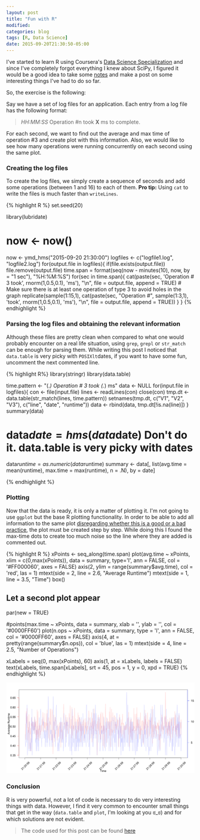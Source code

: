 ```yaml
---
layout: post
title: "Fun with R"
modified:
categories: blog
tags: [R, Data Science]
date: 2015-09-20T21:30:50-05:00
---
```


I've started to learn R using Coursera's [Data Science
Specialization](https://www.coursera.org/specializations/jhudatascience) and since I've completely
forgot everything I knew about SciPy, I figured it would be a good idea to take some
[notes](http://github.com/sbaldrich/notes) and make a post on some interesting things I've had to do
so far.

So, the exercise is the following:

Say we have a set of log files for an application. Each entry from a log file has the following format:

> *HH:MM:SS* Operation #n took **X** ms to complete.

For each second, we want to find out the average and max time of operation #3 and create plot with this information. Also, we would like to see how many operations were running concurrently on each second using the same plot.

### Creating the log files

To create the log files, we simply create a sequence of seconds and add some operations (between 1 and 16)
to each of them. **Pro tip:** Using `cat` to write the files is much faster than `writeLines`.

{% highlight R %}
set.seed(20)

library(lubridate)

# now <- now()
now <- ymd_hms("2015-09-20 21:30:00")
logfiles <- c("logfile1.log", "logfile2.log")
for(output.file in logfiles){
  if(file.exists(output.file))
    file.remove(output.file)
  time.span = format(seq(now - minutes(10), now, by = "1 sec"), "%H:%M:%S")
  for(sec in time.span){
    cat(paste(sec, 'Operation # 3 took', rnorm(1,0.5,0.1), 'ms'), "\n", file = output.file, append = TRUE) # Make sure there is at least one operation of type 3 to avoid holes in the graph
    replicate(sample(1:15,1), cat(paste(sec, "Operation #", sample(1:3,1), 'took', rnorm(1,0.5,0.1), 'ms'), "\n", file = output.file, append = TRUE))
  }
}
{% endhighlight %}

### Parsing the log files and obtaining the relevant information

Although these files are pretty clean when compared to what one would probably encounter on a real life situation, using `grep`, `grepl` or `str_match` can be enough for parsing them.
While writing this post I noticed that `data.table` is very picky with `POSIXlt`dates, if you want to
have some fun, uncomment the next commented line.

{% highlight R%}
library(stringr)
library(data.table)

time.pattern <- "(.*) Operation # 3 took (.*) ms"
data <- NULL
for(input.file in logfiles){
  con <- file(input.file)
  lines <- readLines(con)
  close(con)
  tmp.dt <- data.table(str_match(lines, time.pattern))
  setnames(tmp.dt, c("V1", "V2", "V3"), c("line", "date", "runtime"))
  data <- rbind(data, tmp.dt[!is.na(line)])
}
summary(data)
# data$date = hms(data$date) Don't do it. data.table is very picky with dates
data$runtime = as.numeric(data$runtime)
summary <- data[, list(avg.time = mean(runtime), max.time = max(runtime), n = .N), by = date]

{% endhighlight %}

### Plotting

Now that the data is ready, it is only a matter of plotting it. I'm not going to use `ggplot` but the base R plotting functionality. In order to be able to add all information to the same plot [disregarding whether this is a good or a bad practice](http://www.perceptualedge.com/articles/visual_business_intelligence/dual-scaled_axes.pdf), the plot must be created step by step. While doing this I found the max-time dots to create too much noise so the line where they are added is commented out.

{% highlight R %}
xPoints <- seq_along(time.span)
plot(avg.time ~ xPoints, xlim = c(0,max(xPoints)), data = summary, type='l', ann = FALSE, col = '#FF000060', axes = FALSE)
axis(2, ylim = range(summary$avg.time), col = 'red', las = 1)
mtext(side = 2, line = 2.6, "Average Runtime")
mtext(side = 1, line = 3.5, "Time")
box()
## Let a second plot appear
par(new = TRUE)

#points(max.time ~ xPoints, data = summary, xlab = '', ylab = '', col = '#0000FF60')
plot(n.ops ~ xPoints, data = summary, type = 'l', ann = FALSE, col = '#0000FF60', axes = FALSE)
axis(4, at = pretty(range(summary$n.ops)), col = 'blue', las = 1)
mtext(side = 4, line = 2.5, "Number of Operations")

xLabels = seq(0, max(xPoints), 60)
axis(1, at = xLabels, labels = FALSE)
text(xLabels, time.span[xLabels], srt = 45, pos = 1, y = 0, xpd = TRUE)
{% endhighlight %}

![Image You should be seeing a plot](/figs/2015-09-19-fun-with-r/plot.png)

### Conclusion

R is very powerful, not a lot of code is necessary to do very interesting things with data. However, I find it very common to encounter small things that get in the way (`data.table` and `plot`, I'm looking at you ಠ_ಠ) and for which solutions are not evident.

> The code used for this post can be found [here](https://github.com/sbaldrich/sbaldrich.github.io/blob/master/_posts/code/fun-with-r.R)

